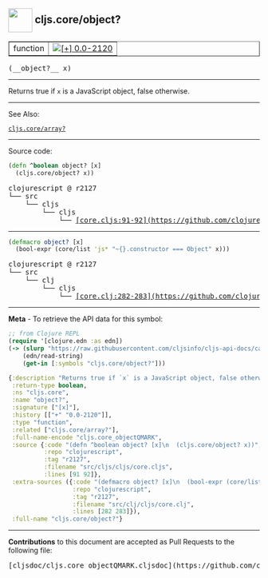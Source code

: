 ## <img width="48px" valign="middle" src="http://i.imgur.com/Hi20huC.png"> cljs.core/object?

 <table border="1">
<tr>

<td>function</td>
<td><a href="https://github.com/cljsinfo/cljs-api-docs/tree/0.0-2120"><img valign="middle" alt="[+] 0.0-2120" src="https://img.shields.io/badge/+-0.0--2120-lightgrey.svg"></a> </td>
</tr>
</table>

 <samp>
(__object?__ x)<br>
</samp>

---

Returns true if `x` is a JavaScript object, false otherwise.

---


See Also:

[`cljs.core/array?`](cljs.core_arrayQMARK.md)<br>

---


Source code:

```clj
(defn ^boolean object? [x]
  (cljs.core/object? x))
```

 <pre>
clojurescript @ r2127
└── src
    └── cljs
        └── cljs
            └── <ins>[core.cljs:91-92](https://github.com/clojure/clojurescript/blob/r2127/src/cljs/cljs/core.cljs#L91-L92)</ins>
</pre>


---

```clj
(defmacro object? [x]
  (bool-expr (core/list 'js* "~{}.constructor === Object" x)))
```

 <pre>
clojurescript @ r2127
└── src
    └── clj
        └── cljs
            └── <ins>[core.clj:282-283](https://github.com/clojure/clojurescript/blob/r2127/src/clj/cljs/core.clj#L282-L283)</ins>
</pre>

---

__Meta__ - To retrieve the API data for this symbol:

```clj
;; from Clojure REPL
(require '[clojure.edn :as edn])
(-> (slurp "https://raw.githubusercontent.com/cljsinfo/cljs-api-docs/catalog/cljs-api.edn")
    (edn/read-string)
    (get-in [:symbols "cljs.core/object?"]))
```

```clj
{:description "Returns true if `x` is a JavaScript object, false otherwise.",
 :return-type boolean,
 :ns "cljs.core",
 :name "object?",
 :signature ["[x]"],
 :history [["+" "0.0-2120"]],
 :type "function",
 :related ["cljs.core/array?"],
 :full-name-encode "cljs.core_objectQMARK",
 :source {:code "(defn ^boolean object? [x]\n  (cljs.core/object? x))",
          :repo "clojurescript",
          :tag "r2127",
          :filename "src/cljs/cljs/core.cljs",
          :lines [91 92]},
 :extra-sources ({:code "(defmacro object? [x]\n  (bool-expr (core/list 'js* \"~{}.constructor === Object\" x)))",
                  :repo "clojurescript",
                  :tag "r2127",
                  :filename "src/clj/cljs/core.clj",
                  :lines [282 283]}),
 :full-name "cljs.core/object?"}

```

---

__Contributions__ to this document are accepted as Pull Requests to the following file:

 <pre>
[cljsdoc/cljs.core_objectQMARK.cljsdoc](https://github.com/cljsinfo/cljs-api-docs/blob/master/cljsdoc/cljs.core_objectQMARK.cljsdoc)
</pre>

